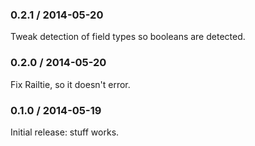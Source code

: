 ### 0.2.1 / 2014-05-20

Tweak detection of field types so booleans are detected.

### 0.2.0 / 2014-05-20

Fix Railtie, so it doesn't error.

### 0.1.0 / 2014-05-19

Initial release: stuff works.
